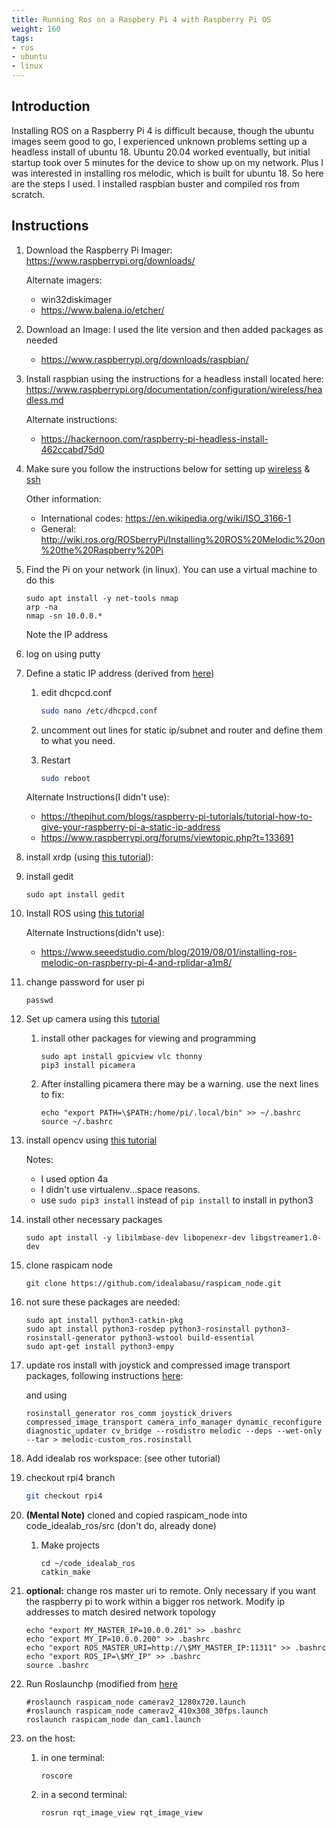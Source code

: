 ```yaml
---
title: Running Ros on a Raspbery Pi 4 with Raspberry Pi OS
weight: 160
tags:
- ros
- ubuntu
- linux
---
```


## Introduction

Installing ROS on a Raspberry Pi 4 is difficult because, though the ubuntu images seem good to go, I experienced unknown problems setting up a headless install of ubuntu 18.  Ubuntu 20.04 worked eventually, but initial startup took over 5 minutes for the device to show up on my network.  Plus I was interested in installing ros melodic, which is built for ubuntu 18.  So here are the steps I used.  I installed raspbian buster and compiled ros from scratch.

## Instructions
1. Download the Raspberry Pi Imager: <https://www.raspberrypi.org/downloads/>

    Alternate imagers:

    * win32diskimager
    * <https://www.balena.io/etcher/>

1. Download an Image: I used the lite version and then added packages as needed

    * <https://www.raspberrypi.org/downloads/raspbian/>

1. Install raspbian using the instructions for a headless install located here:  <https://www.raspberrypi.org/documentation/configuration/wireless/headless.md>

    Alternate instructions:

    * <https://hackernoon.com/raspberry-pi-headless-install-462ccabd75d0>

1. Make sure you follow the instructions below for setting up [wireless](https://www.raspberrypi.org/documentation/configuration/wireless/wireless-cli.md) & [ssh](https://www.raspberrypi.org/documentation/remote-access/ssh/windows.md)

    Other information:

    * International codes: <https://en.wikipedia.org/wiki/ISO_3166-1>
    * General: <http://wiki.ros.org/ROSberryPi/Installing%20ROS%20Melodic%20on%20the%20Raspberry%20Pi>

1. Find the Pi on your network (in linux). You can use a virtual machine to do this

    ```
    sudo apt install -y net-tools nmap
    arp -na
    nmap -sn 10.0.0.*
    ```

    Note the IP address

1. log on using putty

1. Define a static IP address (derived from [here](https://www.ionos.com/digitalguide/server/configuration/provide-raspberry-pi-with-a-static-ip-address/))

    1. edit dhcpcd.conf

        ```bash
        sudo nano /etc/dhcpcd.conf
        ```

    1. uncomment out lines for static ip/subnet and router and define them to what you need.
    1. Restart

        ```bash
        sudo reboot
        ```

    Alternate Instructions(I didn't use):

    * <https://thepihut.com/blogs/raspberry-pi-tutorials/tutorial-how-to-give-your-raspberry-pi-a-static-ip-address>
    * <https://www.raspberrypi.org/forums/viewtopic.php?t=133691>

1. install xrdp (using [this tutorial](https://thepihut.com/blogs/raspberry-pi-tutorials/remotely-accessing-the-raspberry-pi-via-rdp-gui-mode)):

1. install gedit

    ```
    sudo apt install gedit
    ```

1. Install ROS using [this tutorial](http://wiki.ros.org/ROSberryPi/Installing%20ROS%20Melodic%20on%20the%20Raspberry%20Pi)

    Alternate Instructions(didn't use):

    * <https://www.seeedstudio.com/blog/2019/08/01/installing-ros-melodic-on-raspberry-pi-4-and-rplidar-a1m8/>

1. change password for user pi

    ```
    passwd
    ```

1. Set up camera using this [tutorial](https://projects.raspberrypi.org/en/projects/getting-started-with-picamera)

    1. install other packages for viewing and programming

        ```
        sudo apt install gpicview vlc thonny
        pip3 install picamera
        ```

    1. After installing picamera there may be a warning.  use the next lines to fix:

        ```
        echo "export PATH=\$PATH:/home/pi/.local/bin" >> ~/.bashrc
        source ~/.bashrc
        ```

1. install opencv using [this tutorial](https://www.pyimagesearch.com/2019/09/16/install-opencv-4-on-raspberry-pi-4-and-raspbian-buster/)

    Notes:

    * I used option 4a
    * I didn't use virtualenv...space reasons.
    * use ``sudo pip3 install`` instead of ```pip install``` to install in python3

1. install other necessary packages

    ```
    sudo apt install -y libilmbase-dev libopenexr-dev libgstreamer1.0-dev
    ```

1. clone raspicam node

    ```
    git clone https://github.com/idealabasu/raspicam_node.git
    ```

1. not sure these packages are needed:

    ```
    sudo apt install python3-catkin-pkg
    sudo apt install python3-rosdep python3-rosinstall python3-rosinstall-generator python3-wstool build-essential
    sudo apt-get install python3-empy
    ```

1. update ros install with joystick and compressed image transport packages, following instructions [here](http://wiki.ros.org/ROSberryPi/Installing%20ROS%20Melodic%20on%20the%20Raspberry%20Pi#Maintaining_a_Source_Checkout
):

    and using

    ```
    rosinstall_generator ros_comm joystick_drivers compressed_image_transport camera_info_manager dynamic_reconfigure diagnostic_updater cv_bridge --rosdistro melodic --deps --wet-only --tar > melodic-custom_ros.rosinstall
    ```

1. Add idealab ros workspace: (see other tutorial)
1. checkout rpi4 branch

    ```bash
    git checkout rpi4
    ```

1. **(Mental Note)** cloned and copied raspicam_node into code_idealab_ros/src (don't do, already done)
    1. Make projects

        ```
        cd ~/code_idealab_ros
        catkin_make
        ```

1. **optional:** change ros master uri to remote.  Only necessary if you want the raspberry pi to work within a bigger ros network.  Modify ip addresses to match desired network topology

    ```
    echo "export MY_MASTER_IP=10.0.0.201" >> .bashrc
    echo "export MY_IP=10.0.0.200" >> .bashrc
    echo "export ROS_MASTER_URI=http://\$MY_MASTER_IP:11311" >> .bashrc
    echo "export ROS_IP=\$MY_IP" >> .bashrc
    source .bashrc
    ```

    <!--
        ```
        #echo "export ROS_MASTER_URI=10.0.0.201:11311" >> .bashrc
        ```
    -->

1. Run Roslaunchp (modified from [here](https://www.theconstructsim.com/publish-image-stream-ros-kinetic-raspberry-pi/)

    ```
    #roslaunch raspicam_node camerav2_1280x720.launch
    #roslaunch raspicam_node camerav2_410x308_30fps.launch
    roslaunch raspicam_node dan_cam1.launch
    ```

1. on the host:

    1. in one terminal:

        ```
        roscore
        ```

    1. in a second terminal:

        ```
        rosrun rqt_image_view rqt_image_view
        ```
